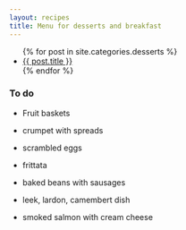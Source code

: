 ```yaml
---
layout: recipes
title: Menu for desserts and breakfast
---
```


  <ul>
    {% for post in site.categories.desserts %}
      <li><a href="{{ post.url | prepend: site.baseurl }}">{{ post.title }}</a></li>
    {% endfor %}
  </ul>

### To do

* Fruit baskets

* crumpet with spreads
* scrambled eggs
* frittata
* baked beans with sausages
* leek, lardon, camembert dish
* smoked salmon with cream cheese